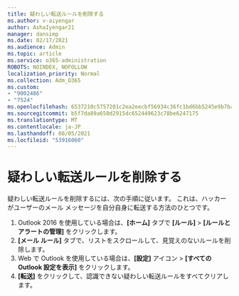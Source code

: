 ```yaml
---
title: 疑わしい転送ルールを削除する
ms.author: v-aiyengar
author: AshaIyengar21
manager: dansimp
ms.date: 02/17/2021
ms.audience: Admin
ms.topic: article
ms.service: o365-administration
ROBOTS: NOINDEX, NOFOLLOW
localization_priority: Normal
ms.collection: Adm_O365
ms.custom:
- "9002486"
- "7524"
ms.openlocfilehash: 6537210c5757201c2ea2eecbf56934c36fc1bd6bb5245e9b7ba3c445f88d7dbe
ms.sourcegitcommit: b5f7da89a650d2915dc652449623c78be6247175
ms.translationtype: MT
ms.contentlocale: ja-JP
ms.lasthandoff: 08/05/2021
ms.locfileid: "53916060"
---
```

# <a name="remove-suspicious-forwarding-rules"></a>疑わしい転送ルールを削除する

疑わしい転送ルールを削除するには、次の手順に従います。 これは、ハッカーがユーザーのメール メッセージを自分自身に転送する方法のひとつです。

1. Outlook 2016 を使用している場合は、**[ホーム]** タブで **[ルール]**  > **[ルールとアラートの管理]** をクリックします。 
1. **[メール ルール]** タブで、リストをスクロールして、見覚えのないルールを削除します。
1. Web で Outlook を使用している場合は、**[設定]** アイコン > **[すべての Outlook 設定を表示]** をクリックします。
1. **[転送]** をクリックして、認識できない疑わしい転送ルールをすべてクリアします。
